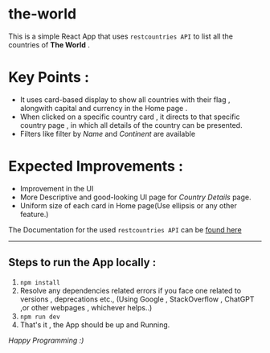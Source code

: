 # the-world
 This is a simple React App that uses `restcountries API` to list all the countries of **The World** .

# Key Points :
+ It uses card-based display to show all countries with their flag , alongwith capital and currency in the Home page .
+ When clicked on a specific country card , it directs to that specific country page , in which all details of the country can be presented.
+ Filters like filter by *Name* and *Continent* are available

# Expected Improvements :
+ Improvement in the UI
+ More Descriptive and good-looking UI page for *Country Details* page.
+ Uniform size of each card in Home page(Use ellipsis or any other feature.)

The Documentation for the used `restcountries API` can be [found here](https://restcountries.com/#rest-countries)

------------------------------------------------------------------------------------------------------------------------------------------

## Steps to run the App locally :
1. `npm install`
2. Resolve any dependencies related errors if you face one related to versions , deprecations etc., (Using Google , StackOverflow , ChatGPT ,or other webpages , whichever helps..)
3. `npm run dev`
4.  That's it , the App should be up and Running.

*_Happy Programming :)_*

